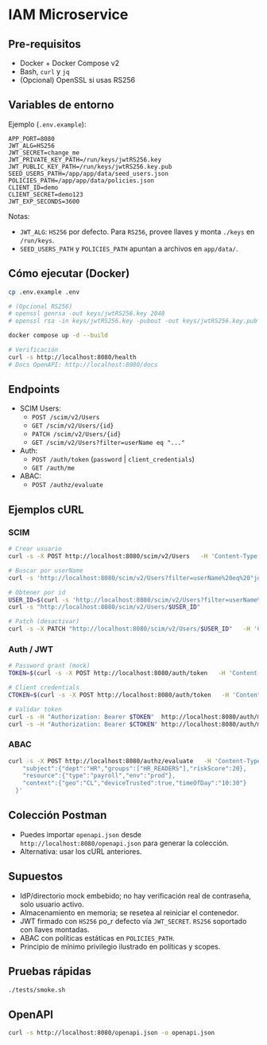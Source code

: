 # IAM Microservice

## Pre-requisitos
- Docker + Docker Compose v2
- Bash, `curl` y `jq`
- (Opcional) OpenSSL si usas RS256

## Variables de entorno
Ejemplo (`.env.example`):
```
APP_PORT=8080
JWT_ALG=HS256
JWT_SECRET=change_me
JWT_PRIVATE_KEY_PATH=/run/keys/jwtRS256.key
JWT_PUBLIC_KEY_PATH=/run/keys/jwtRS256.key.pub
SEED_USERS_PATH=/app/app/data/seed_users.json
POLICIES_PATH=/app/app/data/policies.json
CLIENT_ID=demo
CLIENT_SECRET=demo123
JWT_EXP_SECONDS=3600
```
Notas:
- `JWT_ALG`: `HS256` por defecto. Para `RS256`, provee llaves y monta `./keys` en `/run/keys`.
- `SEED_USERS_PATH` y `POLICIES_PATH` apuntan a archivos en `app/data/`.

## Cómo ejecutar (Docker)
```bash
cp .env.example .env

# (Opcional RS256)
# openssl genrsa -out keys/jwtRS256.key 2048
# openssl rsa -in keys/jwtRS256.key -pubout -out keys/jwtRS256.key.pub

docker compose up -d --build

# Verificación
curl -s http://localhost:8080/health
# Docs OpenAPI: http://localhost:8080/docs
```

## Endpoints
- SCIM Users:
  - `POST /scim/v2/Users`
  - `GET /scim/v2/Users/{id}`
  - `PATCH /scim/v2/Users/{id}`
  - `GET /scim/v2/Users?filter=userName eq "..."`  
- Auth:
  - `POST /auth/token` (`password` | `client_credentials`)
  - `GET /auth/me`
- ABAC:
  - `POST /authz/evaluate`

## Ejemplos cURL

### SCIM
```bash
# Crear usuario
curl -s -X POST http://localhost:8080/scim/v2/Users   -H 'Content-Type: application/json'   -d '{"userName":"tuser","name":{"givenName":"Test","familyName":"User"},"active":true,"emails":[{"value":"tuser@example.com","primary":true}],"groups":["HR_READERS"]}'

# Buscar por userName
curl -s 'http://localhost:8080/scim/v2/Users?filter=userName%20eq%20"jdoe"'

# Obtener por id
USER_ID=$(curl -s 'http://localhost:8080/scim/v2/Users?filter=userName%20eq%20"tuser"' | jq -r '.Resources[0].id')
curl -s "http://localhost:8080/scim/v2/Users/$USER_ID"

# Patch (desactivar)
curl -s -X PATCH "http://localhost:8080/scim/v2/Users/$USER_ID"   -H 'Content-Type: application/json' -d '{"active":false}'
```

### Auth / JWT
```bash
# Password grant (mock)
TOKEN=$(curl -s -X POST http://localhost:8080/auth/token   -H 'Content-Type: application/json'   -d '{"grant_type":"password","username":"jdoe","password":"x","scope":"read"}' | jq -r .access_token)

# Client credentials
CTOKEN=$(curl -s -X POST http://localhost:8080/auth/token   -H 'Content-Type: application/json'   -d '{"grant_type":"client_credentials","client_id":"demo","client_secret":"demo123","scope":"admin"}' | jq -r .access_token)

# Validar token
curl -s -H "Authorization: Bearer $TOKEN"  http://localhost:8080/auth/me
curl -s -H "Authorization: Bearer $CTOKEN" http://localhost:8080/auth/me
```

### ABAC
```bash
curl -s -X POST http://localhost:8080/authz/evaluate   -H 'Content-Type: application/json'   -d '{
    "subject":{"dept":"HR","groups":["HR_READERS"],"riskScore":20},
    "resource":{"type":"payroll","env":"prod"},
    "context":{"geo":"CL","deviceTrusted":true,"timeOfDay":"10:30"}
  }'
```

## Colección Postman
- Puedes importar `openapi.json` desde `http://localhost:8080/openapi.json` para generar la colección.
- Alternativa: usar los cURL anteriores.

## Supuestos
- IdP/directorio mock embebido; no hay verificación real de contraseña, solo usuario activo.
- Almacenamiento en memoria; se resetea al reiniciar el contenedor.
- JWT firmado con `HS256` po_r defecto vía `JWT_SECRET`. `RS256` soportado con llaves montadas.
- ABAC con políticas estáticas en `POLICIES_PATH`.
- Principio de mínimo privilegio ilustrado en políticas y scopes.

## Pruebas rápidas
```bash
./tests/smoke.sh
```

## OpenAPI
```bash
curl -s http://localhost:8080/openapi.json -o openapi.json
```
